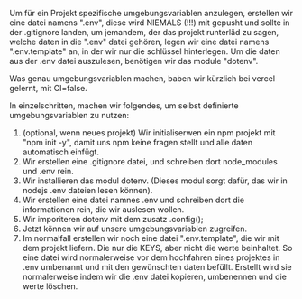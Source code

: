 Um für ein Projekt spezifische umgebungsvariablen anzulegen, erstellen wir eine datei namens ".env", diese wird NIEMALS (!!!) mit gepusht und sollte in der .gitignore  landen, um jemandem, der das projekt runterläd zu sagen, welche daten in die ".env" datei gehören, legen wir eine datei namens ".env.template" an, in der wir nur die schlüssel hinterlegen. Um die daten aus der .env datei auszulesen, benötigen wir das module "dotenv". 

Was genau umgebungsvariablen machen, baben wir kürzlich bei vercel gelernt, mit CI=false.

In einzelschritten, machen  wir folgendes, um selbst definierte umgebungsvariablen zu nutzen:

1. (optional, wenn neues projekt) Wir initialiserwen ein npm projekt mit "npm init -y", damit uns npm keine fragen stellt und alle daten automatisch einfügt.
2. Wir erstellen eine .gitignore datei, und schreiben dort node_modules und .env rein.
3. Wir installieren das modul dotenv. (Dieses modul sorgt dafür, das wir in nodejs .env dateien lesen können).
4. Wir erstellen eine datei namnes .env und schreiben dort die informationen rein, die wir auslesen wollen.
5. Wir imporiteren dotenv mit dem zusatz .config();
6. Jetzt können wir auf unsere umgebungsvariablen zugreifen.
7. Im normalfall erstellen wir noch eine datei ".env.template", die wir mit dem projekt liefern. Die nur die KEYS, aber nicht die werte beinhaltet. So eine datei wird normalerweise vor dem hochfahren eines projektes in .env umbenannt und mit den gewünschten daten befüllt. Erstellt wird sie normalerweise indem wir die .env datei kopieren, umbenennen und die werte löschen.
